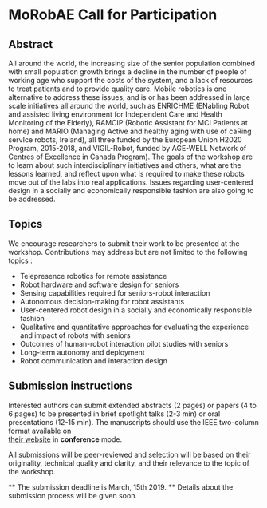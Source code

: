 # MoRobAE Call for Participation

## Abstract

All around the world, the increasing size of the senior population combined with
small population growth brings a decline in the number of people of working age
who support the costs of the system, and a lack of resources to treat patients
and to provide quality care. Mobile robotics is one alternative to address these
issues, and is or has been addressed in large scale initiatives all around the
world, such as ENRICHME (ENabling Robot and assisted living environment for
Independent Care and Health Monitoring of the Elderly), RAMCIP (Robotic
Assistant for MCI Patients at home) and MARIO (Managing Active and healthy aging
with use of caRing servIce robots, Ireland), all three funded by the European
Union H2020 Program, 2015-2018, and VIGIL-Robot, funded by AGE-WELL Network of
Centres of Excellence in Canada Program). 
The goals of the workshop are to learn about such interdisciplinary initiatives and others,
what are the lessons learned, and reflect upon what is required to make these
robots move out of the labs into real applications. Issues regarding
user-centered design in a socially and economically responsible fashion are also
going to be addressed.

## Topics

We encourage researchers to submit their work to be presented at the workshop.
Contributions may address but are not limited to the following topics :


 * Telepresence robotics for remote assistance
 * Robot hardware and software design for seniors
 * Sensing capabilities required for seniors-robot interaction
 * Autonomous decision-making for robot assistants
 * User-centered robot design in a socially and economically responsible fashion
 * Qualitative and quantitative approaches for evaluating the experience and
 impact of robots with seniors
 * Outcomes of human-robot interaction pilot studies with seniors
 * Long-term autonomy and deployment
 * Robot communication and interaction design  

## Submission instructions

Interested authors can submit extended abstracts (2 pages) or papers (4 to
6 pages) to be presented in brief spotlight talks (2-3 min) or oral
presentations (12-15 min).
The manuscripts should use the IEEE two-column format available on  
[their website](https://www.ieee.org/conferences/publishing/templates.html) in
**conference** mode.

All submissions will be peer-reviewed and selection will be based on their
originality, technical quality and clarity, and their relevance to the topic of
the workshop.

** The submission deadline is March, 15th 2019. **
Details about the submission process will be given soon.

